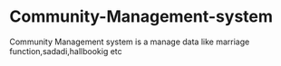 # Community-Management-system
Community Management system is a manage data like marriage function,sadadi,hallbookig etc
